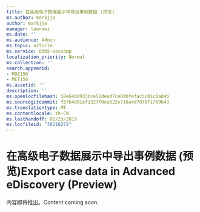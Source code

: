 ```yaml
---
title: 在高级电子数据展示中导出事例数据 (预览)
ms.author: markjjo
author: markjjo
manager: laurawi
ms.date: ''
ms.audience: Admin
ms.topic: article
ms.service: O365-seccomp
localization_priority: Normal
ms.collection: ''
search.appverid:
- MOE150
- MET150
ms.assetid: ''
description: ''
ms.openlocfilehash: 58e64b89330ce52dead7ce00bfefac5c01c0a04b
ms.sourcegitcommit: f57b4001ef1327f0ea622e716a4d7d78f1769b49
ms.translationtype: MT
ms.contentlocale: zh-CN
ms.lasthandoff: 02/23/2019
ms.locfileid: "30218272"
---
```

# <a name="export-case-data-in-advanced-ediscovery-preview"></a><span data-ttu-id="8de63-102">在高级电子数据展示中导出事例数据 (预览)</span><span class="sxs-lookup"><span data-stu-id="8de63-102">Export case data in Advanced eDiscovery (Preview)</span></span>

<span data-ttu-id="8de63-103">内容即将推出。</span><span class="sxs-lookup"><span data-stu-id="8de63-103">Content coming soon.</span></span>